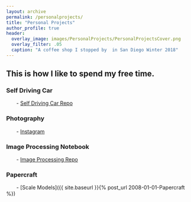 ```yaml
---
layout: archive
permalink: /personalprojects/
title: "Personal Projects"
author_profile: true
header:
  overlay_image: images/PersonalProjects/PersonalProjectsCover.png
  overlay_filter: .05
  caption: "A coffee shop I stopped by  in San Diego Winter 2018"
---
```

## This is how I like to spend my free time.

### Self Driving Car
&nbsp;&nbsp;&nbsp;&nbsp;&nbsp;&nbsp; - [Self Driving Car Repo](https://github.com/ednmolina/Self-Driving-Cars)

### Photography
&nbsp;&nbsp;&nbsp;&nbsp;&nbsp;&nbsp; - [Instagram](https://www.instagram.com/ednmolina/)

### Image Processing Notebook
&nbsp;&nbsp;&nbsp;&nbsp;&nbsp;&nbsp; - [Image Processing Repo](https://github.com/ednmolina/Image-Processing)

### Papercraft
&nbsp;&nbsp;&nbsp;&nbsp;&nbsp;&nbsp; - [Scale Models]({{ site.baseurl }}{% post_url 2008-01-01-Papercraft %})
